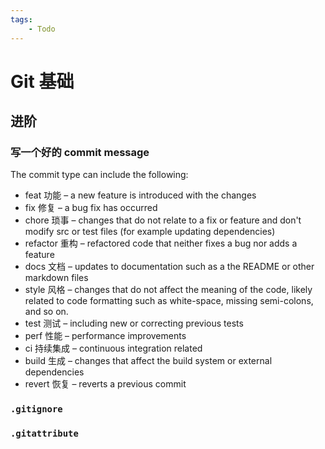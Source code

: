 ```yaml
---
tags:
    - Todo
---
```


# Git 基础

## 进阶

### 写一个好的 commit message

The commit type can include the following:

-   feat 功能 – a new feature is introduced with the changes
-   fix 修复 – a bug fix has occurred
-   chore 琐事 – changes that do not relate to a fix or feature and don't modify src or test files (for example updating dependencies)
-   refactor 重构 – refactored code that neither fixes a bug nor adds a feature
-   docs 文档 – updates to documentation such as a the README or other markdown files
-   style 风格 – changes that do not affect the meaning of the code, likely related to code formatting such as white-space, missing semi-colons, and so on.
-   test 测试 – including new or correcting previous tests
-   perf 性能 – performance improvements
-   ci 持续集成 – continuous integration related
-   build 生成 – changes that affect the build system or external dependencies
-   revert 恢复 – reverts a previous commit

### `.gitignore`

### `.gitattribute`
